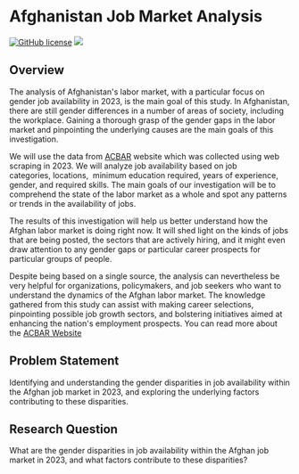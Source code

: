 <h1>Afghanistan Job Market Analysis </h1>

<a href="https://github.com/djeada/Data-Structures/blob/master/LICENSE"><img alt="GitHub license" src="https://img.shields.io/github/license/djeada/Data-Structures"></a>
<a href=""><img src="https://img.shields.io/badge/contributions-welcome-brightgreen.svg?style=flat"></a>

## Overview

The analysis of Afghanistan's labor market, with a particular focus on gender job availability in 2023, is the main goal of this study. In Afghanistan, there are still gender differences in a number of areas of society, including the workplace. Gaining a thorough grasp of the gender gaps in the labor market and pinpointing the underlying causes are the main goals of this investigation.


We will use the data from <a href="https://www.acbar.org/jobs?page=2" target="_blank">ACBAR</a> website which was collected using web scraping in 2023. We will analyze job availability based on job categories, locations,  minimum education required, years of experience, gender, and required skills. The main goals of our investigation will be to comprehend the state of the labor market as a whole and spot any patterns or trends in the availability of jobs.

The results of this investigation will help us better understand how the Afghan labor market is doing right now. It will shed light on the kinds of jobs that are being posted, the sectors that are actively hiring, and it might even draw attention to any gender gaps or particular career prospects for particular groups of people.

Despite being based on a single source, the analysis can nevertheless be very helpful for organizations, policymakers, and job seekers who want to understand the dynamics of the Afghan labor market. The knowledge gathered from this study can assist with making career selections, pinpointing possible job growth sectors, and bolstering initiatives aimed at enhancing the nation's employment prospects.
You can read more about the  <a href= "https://www.acbar.org/" target= '_blank'> ACBAR Website </a> 



## Problem Statement

Identifying and understanding the gender disparities in job availability within the Afghan job market in 2023, and exploring the underlying factors contributing to these disparities.


## Research Question

What are the gender disparities in job availability within the Afghan job market in 2023, and what factors contribute to these disparities?







